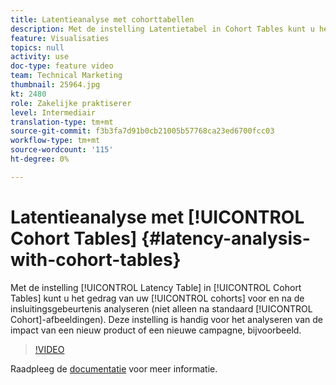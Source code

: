 ```yaml
---
title: Latentieanalyse met cohorttabellen
description: Met de instelling Latentietabel in Cohort Tables kunt u het gedrag van uw cohorts voor en na de insluitingsgebeurtenis analyseren (en niet alleen na standaardcohortafbeeldingen). Deze instelling is handig voor het analyseren van de impact van een nieuw product of een nieuwe campagne, bijvoorbeeld.
feature: Visualisaties
topics: null
activity: use
doc-type: feature video
team: Technical Marketing
thumbnail: 25964.jpg
kt: 2480
role: Zakelijke praktiserer
level: Intermediair
translation-type: tm+mt
source-git-commit: f3b3fa7d91b0cb21005b57768ca23ed6700fcc03
workflow-type: tm+mt
source-wordcount: '115'
ht-degree: 0%

---
```



# Latentieanalyse met [!UICONTROL Cohort Tables] {#latency-analysis-with-cohort-tables}

Met de instelling [!UICONTROL Latency Table] in [!UICONTROL Cohort Tables] kunt u het gedrag van uw [!UICONTROL cohorts] voor en na de insluitingsgebeurtenis analyseren (niet alleen na standaard [!UICONTROL Cohort]-afbeeldingen). Deze instelling is handig voor het analyseren van de impact van een nieuw product of een nieuwe campagne, bijvoorbeeld.

>[!VIDEO](https://video.tv.adobe.com/v/25964/?quality=12)

Raadpleeg de [documentatie](https://marketing.adobe.com/resources/help/en_US/analytics/analysis-workspace/cohort_analysis.html) voor meer informatie.
